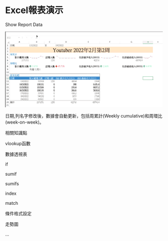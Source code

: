 # Excel報表演示
Show Report Data

![image](https://github.com/qcianxhiang/ExcelDemo/blob/main/ExcelSampleVideo003.gif)

日期,列名字修改後，數據會自動更新，包括周累計(Weekly cumulative)和周環比(week-on-week)。


相關知識點

vlookup函數

數據透視表

if

sumif

sumifs

index

match

條件格式設定

走勢圖

...



